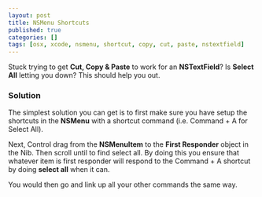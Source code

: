 ```yaml
---
layout: post
title: NSMenu Shortcuts
published: true
categories: []
tags: [osx, xcode, nsmenu, shortcut, copy, cut, paste, nstextfield]
---
```

Stuck trying to get **Cut, Copy & Paste** to work for an **NSTextField**? Is **Select All** letting you down? This should help you out.

### Solution
The simplest solution you can get is to first make sure you have setup the shortcuts in the **NSMenu** with a shortcut command (i.e. Command + A for Select All).

Next, Control drag from the **NSMenuItem** to the **First Responder** object in the Nib. Then scroll until to find select all. By doing this you ensure that whatever item is first responder will respond to the Command + A shortcut by doing **select all** when it can.

You would then go and link up all your other commands the same way.
